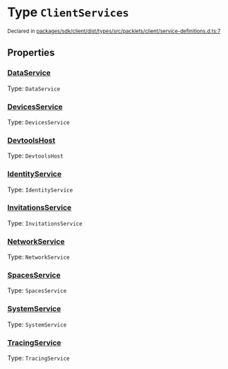 # Type `ClientServices`
<sub>Declared in [packages/sdk/client/dist/types/src/packlets/client/service-definitions.d.ts:7]()</sub>





## Properties
### [DataService]()
Type: <code>DataService</code>


### [DevicesService]()
Type: <code>DevicesService</code>


### [DevtoolsHost]()
Type: <code>DevtoolsHost</code>


### [IdentityService]()
Type: <code>IdentityService</code>


### [InvitationsService]()
Type: <code>InvitationsService</code>


### [NetworkService]()
Type: <code>NetworkService</code>


### [SpacesService]()
Type: <code>SpacesService</code>


### [SystemService]()
Type: <code>SystemService</code>


### [TracingService]()
Type: <code>TracingService</code>
